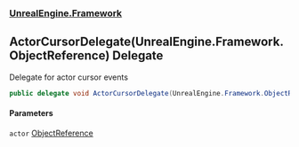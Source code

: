 ### [UnrealEngine.Framework](./UnrealEngine-Framework.md 'UnrealEngine.Framework')
## ActorCursorDelegate(UnrealEngine.Framework.ObjectReference) Delegate
Delegate for actor cursor events  
```csharp
public delegate void ActorCursorDelegate(UnrealEngine.Framework.ObjectReference actor);
```
#### Parameters
<a name='UnrealEngine-Framework-ActorCursorDelegate(UnrealEngine-Framework-ObjectReference)-actor'></a>
`actor` [ObjectReference](./ObjectReference.md 'UnrealEngine.Framework.ObjectReference')  
  
